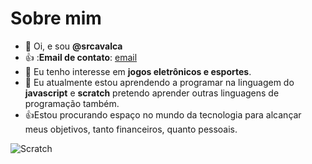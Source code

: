 # Sobre mim 
- 👋 Oi, e sou **@srcavalca**
- 👍 :**Email de contato**: [email](felipediaaa@hotmail.com)
- 👀 Eu tenho interesse em **jogos eletrônicos e esportes**.
- 🌱 Eu atualmente estou aprendendo a programar na linguagem do **javascript** e **scratch** pretendo aprender outras linguagens de programação também.
- 👍Estou procurando espaço no mundo da tecnologia para alcançar meus objetivos, tanto financeiros, quanto pessoais.

![Scratch](https://img.shields.io/badge/Scratch-4D97FF?style=for-the-badge&logo=Scratch&logoColor=white)
